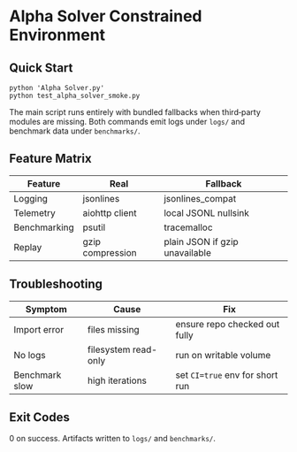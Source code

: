 # Alpha Solver Constrained Environment

## Quick Start
```
python 'Alpha Solver.py'
python test_alpha_solver_smoke.py
```
The main script runs entirely with bundled fallbacks when third‑party modules are missing.
Both commands emit logs under `logs/` and benchmark data under `benchmarks/`.

## Feature Matrix
| Feature | Real | Fallback |
| --- | --- | --- |
| Logging | jsonlines | jsonlines_compat |
| Telemetry | aiohttp client | local JSONL nullsink |
| Benchmarking | psutil | tracemalloc |
| Replay | gzip compression | plain JSON if gzip unavailable |

## Troubleshooting
| Symptom | Cause | Fix |
| --- | --- | --- |
| Import error | files missing | ensure repo checked out fully |
| No logs | filesystem read-only | run on writable volume |
| Benchmark slow | high iterations | set `CI=true` env for short run |

## Exit Codes
0 on success.
Artifacts written to `logs/` and `benchmarks/`.

